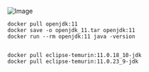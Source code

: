 ![Image](https://github.com/user-attachments/assets/916204eb-6d0f-40a9-a546-b185ae316739)

```
docker pull openjdk:11
docker save -o openjdk_11.tar openjdk:11
docker run --rm openjdk:11 java -version


docker pull eclipse-temurin:11.0.18_10-jdk
docker pull eclipse-temurin:11.0.23_9-jdk

```



